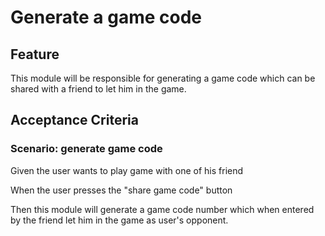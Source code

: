 # Generate a game code

## Feature

This module will be responsible for generating a game code which
can be shared with a friend to let him in the game.

## Acceptance Criteria

### Scenario: generate game code

  Given the user wants to play game with one of his friend
  
  When the user presses the "share game code" button 

  Then this module will generate a game code number which when
  entered by the friend let him in the game as user's opponent.

